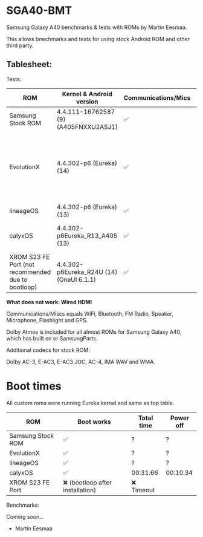 # SGA40-BMT

Samsung Galaxy A40 benchmarks & tests with ROMs by Martin Eesmaa.

This allows bnechmarks and tests for using stock Android ROM and other third party.

## Tablesheet:

Tests:

ROM | Kernel & Android version | Communications/Mics | NFC | Visual Keyboard | Cast/Smart View | DeX | Bloat-free | Face Unlock | AOD |
--- | --- | --- | --- | --- | --- | --- | --- | --- | --- |
Samsung Stock ROM | 4.4.111-16762587 (9) (A405FNXXU2ASJ1) | ✅ | ✅ | ✅ | ✅ (Samsung keyboard) | ✅ | ❌ | ❌ | ✅ | ✅ |
EvolutionX | 4.4.302-p6 (Eureka) (14) | ✅ | ❌ | ❌ (not installed, but G-Board crashes, please get Simple Keyboard) | ⚠️ (Only cast) | ❌ | ? | ✅ | ✅ |
lineageOS | 4.4.302-p6 (Eureka) (13) | ✅ | ❌ | ✅ (G-board) | ⚠️ (Only cast) | ❌ | ✅ | ❌ | ✅ |
calyxOS | 4.4.302-p6Eureka_R13_A405 (13) | ✅ | ❌ | ✅ | ❌ (crashes due attempt connect) | ❌ | ✅ | ❌ | ✅ |
XROM S23 FE Port (not recommended due to bootloop) | 4.4.302-p6Eureka_R24U (14) (OneUI 6.1.1) | ✅ | ✅ | ✅ (Samsung keyboard) | ✅ | ✅ | ❌ | ❌ | ⚠️ |

**What does not work: Wired HDMI**

Communications/Miscs equals WiFi, Bluetooth, FM Radio, Speaker, Microphone, Flashlight and GPS.

Dolby Atmos is included for all almost ROMs for Samsung Galaxy A40, which has built on or SamsungParts.

Additional codecs for stock ROM:

Dolby AC-3, E-AC3, E-AC3 JOC, AC-4, IMA WAV and WMA.

# Boot times

All custom roms were running Eureka kernel and same as top table.

ROM | Boot works | Total time | Power off |
--- | --- | --- | --- |
Samsung Stock ROM | ✅ | ? | ? |
EvolutionX | ✅ | ? | ? |
lineageOS | ✅ | ? | ? |
calyxOS | ✅ | 00:31.66 | 00:10.34 |
XROM S23 FE Port | ❌ (bootloop after installation) | ❌ Timeout |

Benchmarks:

Coming soon...

- Martin Eesmaa